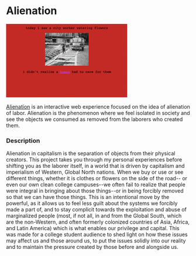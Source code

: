 # Alienation

![demo](https://github.com/komdy/iml300/blob/main/project-1/asset/200.gif)

[Alienation](http://komdy.github.io/iml300/project-1) is an interactive web experience focused on the idea of alienation of labor. Alienation is the phenomenon where we feel isolated in society and see the objects we consumed as removed from the laborers who created them. 

### Description

Alienation in capitalism is the separation of objects from their physical creators. This project takes you through my personal experiences before shifting you as the laborer itself, in a world that is driven by capitalism and imperialism of Western, Global North nations. When we buy or use or see different things, whether it is clothes or flowers on the side of the road-- or even our own clean college campuses--we often fail to realize that people were integral in bringing about those things--or in being forcibly removed so that we can have those things. This is an intentional move by the powerful, as it allows us to feel less guilt about the systems we forcibly made a part of, and to stay complicit towards the exploitation and abuse of marginalized people (most, if not all, in and from the Global South, which are the non-Western, and often formerly colonized countries of Asia, Africa, and Latin America) which is what enables our privilege and capital. This was made for a college student audience to shed light on how these issues may affect us and those around us, to put the issues solidly into our reality and to maintain the pressure created by those before and alongside us. 

